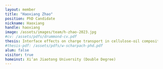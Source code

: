 ```yaml
---
layout: member
title: "Haoxiang Zhao"
position: PhD Candidate
nickname: Haoxiang
handle: haoxiang
image: /assets/images/team/h-zhao-2023.jpg
#cv: /assets/pdfs/drummond-cv.pdf
thesis: Interface effects on charge transport in cellulose-oil composites with moisture: Mechanism, Deterioration & Protection
#thesis-pdf: /assets/pdfs/w-scharpach-phd.pdf
alum: false
visitor: true
homeinst: Xi’an Jiaotong University (Double Degree)
---
```


